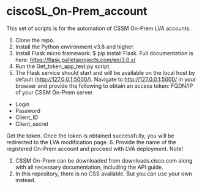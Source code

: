 # ciscoSL_On-Prem_account
This set of scripts is for the automation of CSSM On-Prem LVA accounts.
1. Clone the repo.
2. Install the Python environment v3.8 and higher.
3. Install Flask micro framework: $ pip install Flask.
Full documentation is here: https://flask.palletsprojects.com/en/3.0.x/
4. Run the Get_token_app_test.py script.
5. The Flask service should start and will be available on the local host by default (http://127.0.0.1:5000/).
Navigate to http://127.0.0.1:5000/ in your browser and provide the following to obtain an access token:
FQDN/IP of your CSSM On-Prem server
- Login
- Password
- Client_ID
- Client_secret

Get the token.
Once the token is obtained successfully, you will be redirected to the LVA modification page.
6. Provide the name of the registered On-Prem account and proceed with LVA deployment.
Note!
1. CSSM On-Prem can be downloaded from downloads.cisco.com along with all necessary documentation, including the API guide.
2. In this repository, there is no CSS available. But you can use your own instead.

